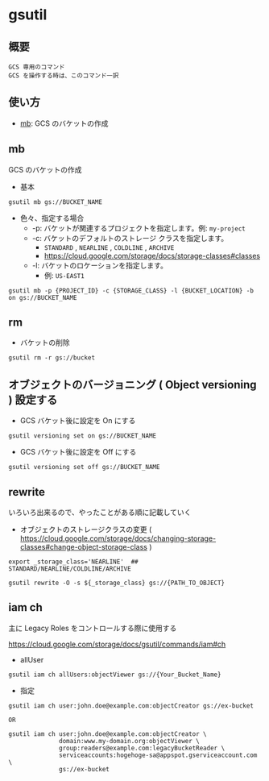 # gsutil

## 概要

```
GCS 専用のコマンド
GCS を操作する時は、このコマンド一択
```

## 使い方

+ [mb](./README.md#mb): GCS のバケットの作成

## mb

GCS のバケットの作成

+ 基本

```
gsutil mb gs://BUCKET_NAME
```

+ 色々、指定する場合
  + -p: バケットが関連するプロジェクトを指定します。例: `my-project`
  + -c: バケットのデフォルトのストレージ クラスを指定します。
    + `STANDARD` , `NEARLINE` , `COLDLINE` , `ARCHIVE`
    + https://cloud.google.com/storage/docs/storage-classes#classes
  + -l: バケットのロケーションを指定します。
    + 例: `US-EAST1`

```
gsutil mb -p {PROJECT_ID} -c {STORAGE_CLASS} -l {BUCKET_LOCATION} -b on gs://BUCKET_NAME
```

## rm

+ バケットの削除

```
gsutil rm -r gs://bucket
```

## オブジェクトのバージョニング ( Object versioning ) 設定する

+ GCS バケット後に設定を On にする

```
gsutil versioning set on gs://BUCKET_NAME
```

+ GCS バケット後に設定を Off にする

```
gsutil versioning set off gs://BUCKET_NAME
```

## rewrite

いろいろ出来るので、やったことがある順に記載していく

+ オブジェクトのストレージクラスの変更 ( https://cloud.google.com/storage/docs/changing-storage-classes#change-object-storage-class )

```
export _storage_class='NEARLINE'  ## STANDARD/NEARLINE/COLDLINE/ARCHIVE

gsutil rewrite -O -s ${_storage_class} gs://{PATH_TO_OBJECT}
```


## iam ch

主に Legacy Roles をコントロールする際に使用する

https://cloud.google.com/storage/docs/gsutil/commands/iam#ch

+ allUser

```
gsutil iam ch allUsers:objectViewer gs://{Your_Bucket_Name}
```

+ 指定

```
gsutil iam ch user:john.doe@example.com:objectCreator gs://ex-bucket

OR

gsutil iam ch user:john.doe@example.com:objectCreator \
              domain:www.my-domain.org:objectViewer \
              group:readers@example.com:legacyBucketReader \
              serviceaccounts:hogehoge-sa@appspot.gserviceaccount.com \
              gs://ex-bucket
```
